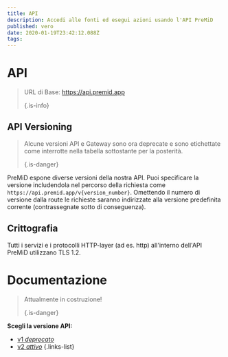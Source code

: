```yaml
---
title: API
description: Accedi alle fonti ed esegui azioni usando l'API PreMiD
published: vero
date: 2020-01-19T23:42:12.088Z
tags:
---
```


# API

> URL di Base: https://api.premid.app 
> 
> {.is-info}

## API Versioning
> Alcune versioni API e Gateway sono ora deprecate e sono etichettate come interrotte nella tabella sottostante per la posterità. 
> 
> {.is-danger}

PreMiD espone diverse versioni della nostra API. Puoi specificare la versione includendola nel percorso della richiesta come `https://api.premid.app/v{version_number}`. Omettendo il numero di versione dalla route le richieste saranno indirizzate alla versione predefinita corrente (contrassegnate sotto di conseguenza).

## Crittografia

Tutti i servizi e i protocolli HTTP-layer (ad es. http) all'interno dell'API PreMiD utilizzano TLS 1.2.

# Documentazione
> Attualmente in costruzione! 
> 
> {.is-danger}

**Scegli la versione API:**
- [v1 *deprecato*](/dev/api/v1)
- [v2 *attivo*](/dev/api/v2)
{.links-list}